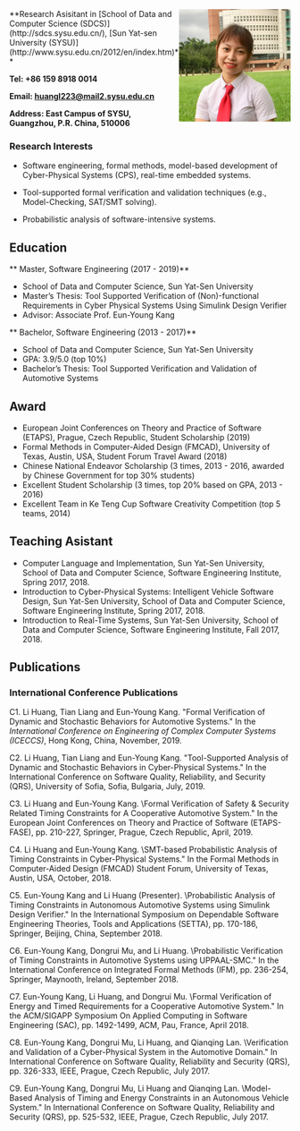 <img style="float: right;" src="Figures/profile.jpg" width="200">
**Research Asisitant in [School of Data and Computer Science (SDCS)](http://sdcs.sysu.edu.cn/), [Sun Yat-sen University (SYSU)](http://www.sysu.edu.cn/2012/en/index.htm)**

**Tel: +86 159 8918 0014**

**Email: huangl223@mail2.sysu.edu.cn**

**Address: East Campus of SYSU, Guangzhou, P.R. China, 510006**


### Research Interests

- Software engineering, formal methods, model-based development of Cyber-Physical Systems (CPS),
real-time embedded systems.

- Tool-supported formal verification and validation techniques (e.g., Model-Checking, SAT/SMT solving).

- Probabilistic analysis of software-intensive systems.

## Education
** Master, Software Engineering (2017 - 2019)**
- School of Data and Computer Science, Sun Yat-Sen University
- Master’s Thesis: Tool Supported Verification of (Non)-functional Requirements in Cyber Physical Systems Using Simulink Design Verifier 
- Advisor: Associate Prof. Eun-Young Kang

** Bachelor, Software Engineering (2013 - 2017)**
- School of Data and Computer Science, Sun Yat-Sen University
- GPA: 3.9/5.0 (top 10%)
- Bachelor’s Thesis: Tool Supported Verification and Validation of Automotive Systems

## Award
- European Joint Conferences on Theory and Practice of Software (ETAPS), Prague, Czech Republic, Student Scholarship (2019)
- Formal Methods in Computer-Aided Design (FMCAD), University of Texas, Austin, USA, Student
Forum Travel Award (2018)
- Chinese National Endeavor Scholarship (3 times, 2013 - 2016, awarded by Chinese Government for top 30% students)
- Excellent Student Scholarship (3 times, top 20% based on GPA, 2013 - 2016)
- Excellent Team in Ke Teng Cup Software Creativity Competition (top 5 teams, 2014)

## Teaching Asistant
- Computer Language and Implementation, Sun Yat-Sen University, School of Data and Computer
Science, Software Engineering Institute, Spring 2017, 2018.
- Introduction to Cyber-Physical Systems: Intelligent Vehicle Software Design, Sun Yat-Sen University, School of Data and Computer Science, Software Engineering Institute, Spring 2017, 2018.
- Introduction to Real-Time Systems, Sun Yat-Sen University, School of Data and Computer Science,
Software Engineering Institute, Fall 2017, 2018.


## Publications
### International Conference Publications
C1. Li Huang, Tian Liang and Eun-Young Kang. "Formal Verification of Dynamic and Stochastic Behaviors for Automotive Systems." In the *International Conference on Engineering of Complex Computer Systems (ICECCS)*, Hong Kong, China, November, 2019.

C2. Li Huang, Tian Liang and Eun-Young Kang. "Tool-Supported Analysis of Dynamic and
Stochastic Behaviors in Cyber-Physical Systems." In the International Conference on Software Quality, Reliability, and Security (QRS), University of Sofia, Sofia, Bulgaria, July, 2019.

C3. Li Huang and Eun-Young Kang. \Formal Verification of Safety & Security Related Timing Constraints for A Cooperative Automotive System." In the European Joint Conferences
on Theory and Practice of Software (ETAPS-FASE), pp. 210-227, Springer, Prague, Czech
Republic, April, 2019.

C4. Li Huang and Eun-Young Kang. \SMT-based Probabilistic Analysis of Timing Constraints
in Cyber-Physical Systems." In the Formal Methods in Computer-Aided Design (FMCAD)
Student Forum, University of Texas, Austin, USA, October, 2018.

C5. Eun-Young Kang and Li Huang (Presenter). \Probabilistic Analysis of Timing Constraints
in Autonomous Automotive Systems using Simulink Design Verifier." In the International
Symposium on Dependable Software Engineering Theories, Tools and Applications (SETTA),
pp. 170-186, Springer, Beijing, China, September 2018.

C6. Eun-Young Kang, Dongrui Mu, and Li Huang. \Probabilistic Verification of Timing Constraints in Automotive Systems using UPPAAL-SMC." In the International Conference on
Integrated Formal Methods (IFM), pp. 236-254, Springer, Maynooth, Ireland, September 2018.

C7. Eun-Young Kang, Li Huang, and Dongrui Mu. \Formal Verification of Energy and Timed
Requirements for a Cooperative Automotive System." In the ACM/SIGAPP Symposium On
Applied Computing in Software Engineering (SAC), pp. 1492-1499, ACM, Pau, France, April
2018.

C8. Eun-Young Kang, Dongrui Mu, Li Huang, and Qianqing Lan. \Verification and Validation
of a Cyber-Physical System in the Automotive Domain." In International Conference on
Software Quality, Reliability and Security (QRS), pp. 326-333, IEEE, Prague, Czech Republic,
July 2017.

C9. Eun-Young Kang, Dongrui Mu, Li Huang and Qianqing Lan. \Model-Based Analysis of
Timing and Energy Constraints in an Autonomous Vehicle System." In International Conference on Software Quality, Reliability and Security (QRS), pp. 525-532, IEEE, Prague, Czech
Republic, July 2017.


